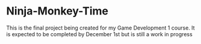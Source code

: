# Ninja-Monkey-Time
This is the final project being created for my Game Development 1 course. It is expected to be completed by December 1st but is still a work in progress
